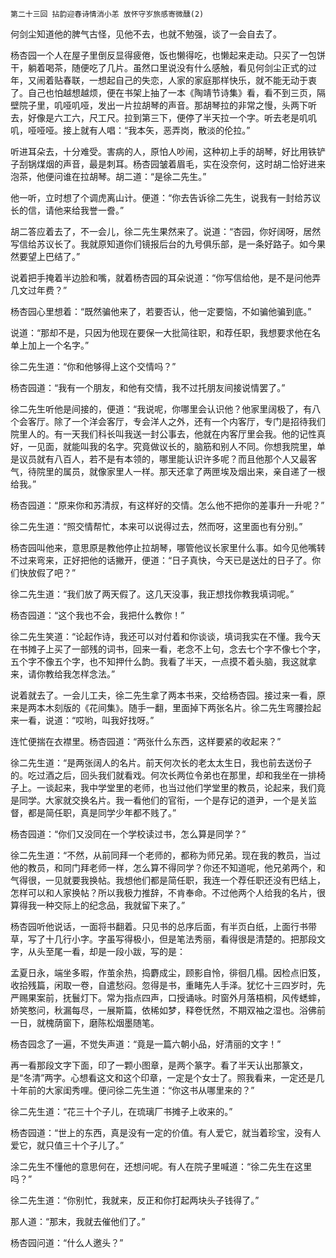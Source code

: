     第二十三回 拈韵迎春诗情消小恙 放怀守岁旅感寄微醺(2) 

   何剑尘知道他的脾气古怪，见他不去，也就不勉强，谈了一会自去了。

   杨杏园一个人在屋子里倒反显得疲倦，饭也懒得吃，也懒起来走动。只买了一包饼干，躺着喝茶，随便吃了几片。虽然口里说没有什么感触，看见何剑尘正式的过年，又闹着贴春联，一想起自己的失恋，人家的家庭那样快乐，就不能无动于衷了。自己也怕越想越烦，便在书架上抽了一本《陶靖节诗集》看，看不到三页，隔壁院子里，叽哑叽哑，发出一片拉胡琴的声音。那胡琴拉的非常之慢，头两下听去，好像是六工六，尺工尺。拉到第三下，便停了半天拉一个字。听去老是叽叽叽，哑哑哑。接上就有人唱：“我本矢，恶弄岗，散淡的伦拉。”

   听进耳朵去，十分难受。害病的人，原怕人吵闹，这种初上手的胡琴，好比用铁铲子刮锅煤烟的声音，最是刺耳。杨杏园皱着眉毛，实在没奈何，这时胡二恰好进来泡茶，他便问谁在拉胡琴。胡二道：“是徐二先生。”

   他一听，立时想了个调虎离山计。便道：“你去告诉徐二先生，说我有一封给苏议长的信，请他来给我誉一誊。”

   胡二答应着去了，不一会儿，徐二先生果然来了。说道：“杏园，你好阔呀，居然写信给苏议长了。我就原知道你们镜报后台的九号俱乐部，是一条好路子。如今果然要望上巴结了。”

   说着把手掩着半边脸和嘴，就着杨杏园的耳朵说道：“你写信给他，是不是问他弄几文过年费？”

   杨杏园心里想着：“既然骗他来了，若要否认，他一定要恼，不如骗他骗到底。”

   说道：“那却不是，只因为他现在要保一大批简往职，和荐任职，我想要求他在名单上加上一个名字。”

   徐二先生道：“你和他够得上这个交情吗？”

   杨杏园道：“我有一个朋友，和他有交情，我不过托朋友间接说情罢了。”

   徐二先生听他是间接的，便道：“我说呢，你哪里会认识他？他家里阔极了，有八个会客厅。除了一个洋会客厅，专会洋人之外，还有一个内客厅，专门是招待我们院里人的。有一天我们科长叫我送一封公事去，他就在内客厅里会我。他的记性真好，一见面，就能叫我的名字。究竟做议长的，脑筋和别人不同。你想我院里，单是议员就有八百人，若不是有本领的，哪里能认识许多呢？而且他那个人又最客气，待院里的属员，就像家里人一样。那天还拿了两匣埃及烟出来，亲自递了一根给我。”

   杨杏园道：“原来你和苏清叔，有这样好的交情。怎么他不把你的差事升一升呢？”

   徐二先生道：“照交情帮忙，本来可以说得过去，然而呀，这里面也有分别。”

   杨杏园叫他来，意思原是教他停止拉胡琴，哪管他议长家里什么事。如今见他嘴转不过来弯来，正好把他的话撇开，便道：“日子真快，今天已是送灶的日子了。你们快放假了吧？”

   徐二先生道：“我们放了两天假了。这几天没事，我正想找你教我填词呢。”

   杨杏园道：“这个我也不会，我把什么教你！”

   徐二先生笑道：“论起作诗，我还可以对付着和你谈谈，填词我实在不懂。我今天在书摊子上买了一部残的词书，回来一看，老念不上句，念去七个字不像七个字，五个字不像五个字，也不知押什么韵。我看了半天，一点摸不着头脑，我这就拿来，请你教给我怎样念法。”

   说着就去了。一会儿工夫，徐二先生拿了两本书来，交给杨杏园。接过来一看，原来是两本木刻版的《花间集》。随手一翻，里面掉下两张名片。徐二先生弯腰捡起来一看，说道：“哎哟，叫我好找呀。”

   连忙便揣在衣襟里。杨杏园道：“两张什么东西，这样要紧的收起来？”

   徐二先生道：“是两张阔人的名片。前天何次长的老太太生日，我也前去送份子的。吃过酒之后，回头我们就看戏。何次长两位令弟也在那里，却和我坐在一排椅子上。一谈起来，我中学堂里的老师，也当过他们学堂里的教员，论起来，我们竟是同学。大家就交换名片。我一看他们的官衔，一个是存记的道尹，一个是关监督，都是简任职，真是同学少年都不贱了。”

   杨杏园道：“你们又没同在一个学校读过书，怎么算是同学？”

   徐二先生道：“不然，从前同拜一个老师的，都称为师兄弟。现在我的教员，当过他的教员，和同门拜老师一样，怎么算不得同学？你还不知道呢，他兄弟两个，和气得很，一见就要我换帖。我想他们都是简任职，我连一个荐任职还没有巴结上，怎样可以和人家换帖？所以我极力推辞，不肯奉命。不过他两个人给我的名片，很算得我一种交际上的纪念品，我就留下来了。”

   杨杏园听他说话，一面将书翻着。只见书的总序后面，有半页白纸，上面行书带草，写了十几行小字。字虽写得极小，但是笔法秀丽，看得很是清楚的。把那段文字，从头至尾一看，却是一段小跋，写的是：

   孟夏日永，端坐多暇，作茧余热，捣麝成尘，顾影自怜，徘徊几榻。因检点旧笈，收拾残篇，闲取一卷，自遣愁闷。忽得是书，重睹先人手泽。犹忆十三四岁时，先严赐果案前，抚鬟灯下。常为指点四声，口授诵咏。时窗外月落梧桐，风传蟋蟀，娇笑憨问，秋漏每尽，一展斯篇，依稀如梦，释卷怃然，不期双袖之湿也。浴佛前一日，就槐荫窗下，磨陈松烟墨随笔。

   杨杏园念了一遍，不觉失声道：“竟是一篇六朝小品，好清丽的文字！”

   再一看那段文字下面，印了一颗小图章，是两个篆字。看了半天认出那篆文，是“冬清”两字。心想看这文和这个印章，一定是个女士了。照我看来，一定还是几十年前的大家闺秀哩。便问徐二先生道：“你这书从哪里来的？”

   徐二先生道：“花三十个子儿，在琉璃厂书摊子上收来的。”

   杨杏园道：“世上的东西，真是没有一定的价值。有人爱它，就当着珍宝，没有人爱它，就只值三十个子儿了。”

   涂二先生不懂他的意思何在，还想问呢。有人在院子里喊道：“徐二先生在这里吗？”

   徐二先生道：“你别忙，我就来，反正和你打起两块头子钱得了。”

   那人道：“那末，我就去催他们了。”

   杨杏园问道：“什么人邀头？”

